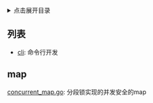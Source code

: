<details>
<summary>点击展开目录</summary>

- [列表](#列表)
- [map](#map)

</details>


## 列表

* [cli](https://github.com/codegangsta/cli): 命令行开发

## map

[concurrent_map.go](https://github.com/orcaman/concurrent-map/blob/master/concurrent_map.go): 分段锁实现的并发安全的map
